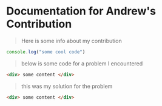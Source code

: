 # Documentation for Andrew's Contribution

>Here is some info about my contribution

```js
console.log("some cool code")
```

>below is some code for a problem I encountered
```html
<div> some content </div>
```

>this was my solution for the problem

```html
<div> some content </div>
```
